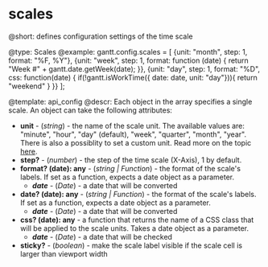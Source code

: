 scales
=============

@short: defines configuration settings of the time scale
	

@type: Scales
@example:
gantt.config.scales = [
    {unit: "month", step: 1, format: "%F, %Y"},
    {unit: "week", step: 1, format: function (date) {
        return "Week #" + gantt.date.getWeek(date);
    }},
    {unit: "day", step: 1, format: "%D", css: function(date) {
    if(!gantt.isWorkTime({ date: date, unit: "day"})){
            return "weekend"
        }
    }}
];

@template:	api_config
@descr:
Each object in the array specifies a single scale. An object can take the following attributes:

- <span class=subproperty>**unit**</span> - (*string*) - the name of the scale unit. The available values are: "minute", "hour", "day" (default), "week", "quarter", "month", "year". 
There is also a possiblity to set a custom unit. Read more on the topic [here](desktop/configuring_time_scale.md#customtimeunits).
- <span class=subproperty>**step?**</span> - (*number*) - the step of the time scale (X-Axis), 1 by default.
- <span class=hybrid_property>**format? (date): any**</span> - (*string | Function*) - the format of the scale's labels. If set as a function, expects a date object as a parameter.
    - **_date_** - (*Date*) - a date that will be converted
- <span class=hybrid_property>**date? (date): any**</span> - (*string | Function*) - the format of the scale's labels. If set as a function, expects a date object as a parameter.
    - **_date_** - (*Date*) - a date that will be converted
- <span class=submethod>**css? (date): any**</span> - a function that returns the name of a CSS class that will be applied to the scale units. Takes a date object as a parameter.
    - **_date_** - (*Date*) - a date that will be checked
- <span class=subproperty>**sticky?**</span> - (*boolean*) - make the scale label visible if the scale cell is larger than viewport width

